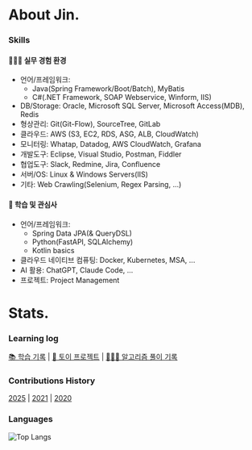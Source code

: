 # About Jin.

### Skills

#### 👨🏻‍💻 실무 경험 환경  
- 언어/프레임워크:
  - Java(Spring Framework/Boot/Batch), MyBatis
  - C#(.NET Framework, SOAP Webservice, Winform, IIS)
- DB/Storage: Oracle, Microsoft SQL Server, Microsoft Access(MDB), Redis  
- 형상관리: Git(Git-Flow), SourceTree, GitLab  
- 클라우드: AWS (S3, EC2, RDS, ASG, ALB, CloudWatch)  
- 모니터링: Whatap, Datadog, AWS CloudWatch, Grafana  
- 개발도구: Eclipse, Visual Studio, Postman, Fiddler  
- 협업도구: Slack, Redmine, Jira, Confluence  
- 서버/OS: Linux & Windows Servers(IIS)  
- 기타: Web Crawling(Selenium, Regex Parsing, ...)  
  
#### 📖 학습 및 관심사
- 언어/프레임워크:
  - Spring Data JPA(& QueryDSL)
  - Python(FastAPI, SQLAlchemy)
  - Kotlin basics
- 클라우드 네이티브 컴퓨팅: Docker, Kubernetes, MSA, ... 
- AI 활용: ChatGPT, Claude Code, ...
- 프로젝트: Project Management

# Stats.

### Learning log

[📚 학습 기록](https://github.com/eljay0921/learning-log-repo) | [💫 토이 프로젝트](https://github.com/eljay0921/toy-projects) | [👨🏻‍💻 알고리즘 풀이 기록](https://github.com/eljay0921/algorithms)  

### Contributions History
[2025](https://github.com/eljay0921?tab=overview&from=2025-01-01&to=2025-12-31) |
[2021](https://github.com/eljay0921?tab=overview&from=2021-01-01&to=2021-12-31) |
[2020](https://github.com/eljay0921?tab=overview&from=2020-01-01&to=2020-12-31) 

### Languages

![Top Langs](https://github-readme-stats.vercel.app/api/top-langs/?username=eljay0921&layout=compact&theme=dracula)
